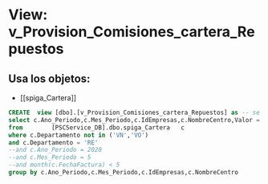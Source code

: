 # View: v_Provision_Comisiones_cartera_Repuestos

## Usa los objetos:
- [[spiga_Cartera]]

```sql
CREATE  view [dbo].[v_Provision_Comisiones_cartera_Repuestos] as -- se debe tener en cuenta que debe ser hasta el mes anterior
select c.Ano_Periodo,c.Mes_Periodo,c.IdEmpresas,c.NombreCentro,Valor = sum(c.TotalFactura)
from		[PSCService_DB].dbo.spiga_Cartera	c
where c.Departamento not in ('VN','VO')
and c.Departamento = 'RE'
--and c.Ano_Periodo = 2020
--and c.Mes_Periodo = 5
--and month(c.FechaFactura) < 5 
group by c.Ano_Periodo,c.Mes_Periodo,c.IdEmpresas,c.NombreCentro




```
